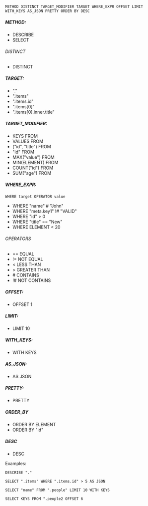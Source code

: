 
`METHOD DISTINCT TARGET_MODIFIER TARGET WHERE_EXPR OFFSET LIMIT WITH_KEYS AS_JSON PRETTY ORDER BY DESC`

##### METHOD:
* DESCRIBE
* SELECT

###### DISTINCT
* DISTINCT

##### TARGET:
* "."
* ".items"
* ".items.id"
* ".items[0]"
* ".items[0].inner.title"

##### TARGET_MODIFIER:
* KEYS FROM
* VALUES FROM
* ("id", "title") FROM
* "id" FROM
* MAX("value") FROM
* MIN(ELEMENT) FROM
* COUNT("id") FROM
* SUM("age") FROM

##### WHERE_EXPR:
`WHERE target OPERATOR value`
* WHERE "name" # "John"
* WHERE "meta.key1" !# "VALID"
* WHERE "id" > 0
* WHERE "title" == "New"
* WHERE ELEMENT < 20

###### OPERATORS
* == EQUAL
* != NOT EQUAL
* < LESS THAN
* \> GREATER THAN
* \# CONTAINS
* !# NOT CONTAINS

##### OFFSET:
* OFFSET 1

##### LIMIT:
* LIMIT 10

##### WITH_KEYS:
* WITH KEYS

##### AS_JSON:
* AS JSON

##### PRETTY:
* PRETTY

##### ORDER_BY
* ORDER BY ELEMENT
* ORDER BY "id"

##### DESC
* DESC

Examples:

`DESCRIBE "."`

`SELECT ".items" WHERE ".items.id" > 5 AS JSON`

`SELECT "name" FROM ".people" LIMIT 10 WITH KEYS`

`SELECT KEYS FROM ".people2 OFFSET 6`